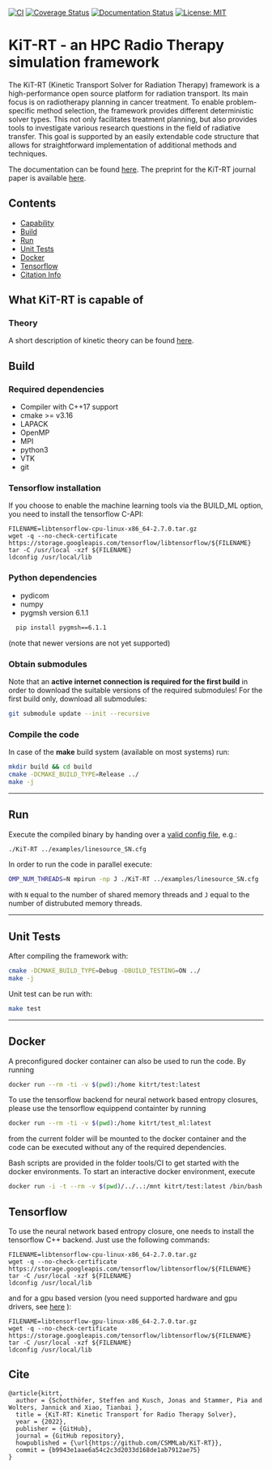 [![CI](https://github.com/CSMMLab/KiT-RT/actions/workflows/c-cpp.yml/badge.svg)](https://github.com/CSMMLab/KiT-RT/actions/workflows/c-cpp.yml)
[![Coverage Status](https://coveralls.io/repos/github/CSMMLab/KiT-RT/badge.svg?branch=master)](https://coveralls.io/github/CSMMLab/KiT-RT?branch=master)
[![Documentation Status](https://readthedocs.org/projects/kit-rt/badge/?version=latest)](https://kit-rt.readthedocs.io/en/latest/?badge=latest)
[![License: MIT](https://img.shields.io/badge/License-MIT-yellow.svg)](https://opensource.org/licenses/MIT)

# KiT-RT - an HPC Radio Therapy simulation framework
The KiT-RT (Kinetic Transport Solver for Radiation Therapy) framework is a high-performance open source platform for radiation transport. Its main focus is on radiotherapy planning in cancer treatment. To enable problem-specific method selection, the framework provides different deterministic solver types. This not only facilitates treatment planning, but also provides tools to investigate various research questions in the field of radiative transfer. This goal is supported by an easily extendable code structure that allows for straightforward implementation of additional methods and techniques.

The documentation can be found [here](https://kit-rt.readthedocs.io/en/develop/index.html). 
The preprint for the KiT-RT journal paper is available [here](https://arxiv.org/abs/2205.08417).
## Contents

* [Capability](#what-kit-rt-is-capable-of)
* [Build](#build)
* [Run](#run)
* [Unit Tests](#unit-tests)
* [Docker](#docker)
* [Tensorflow](#tensorflow)
* [Citation Info](#Cite)

## What KiT-RT is capable of
### Theory
A short description of kinetic theory can be found [here](https://kit-rt.readthedocs.io/en/develop/physics.html).

## Build
### Required dependencies
 - Compiler with C++17 support
 - cmake >= v3.16
 - LAPACK
 - OpenMP
 - MPI
 - python3
 - VTK
 - git
 
### Tensorflow installation
If you choose to enable the machine learning tools via the BUILD_ML option, you need to install the tensorflow C-API:
```
FILENAME=libtensorflow-cpu-linux-x86_64-2.7.0.tar.gz
wget -q --no-check-certificate https://storage.googleapis.com/tensorflow/libtensorflow/${FILENAME}
tar -C /usr/local -xzf ${FILENAME}
ldconfig /usr/local/lib
```

### Python dependencies
- pydicom
- numpy
- pygmsh version 6.1.1 
```bash
  pip install pygmsh==6.1.1
```
 (note that newer versions are not yet supported)


### Obtain submodules
Note that an **active internet connection is required for the first build** in order to download the suitable versions of the required submodules!
For the first build only, download all submodules:

```bash
git submodule update --init --recursive
```

### Compile the code
In case of the **make** build system (available on most systems) run:
 
```bash 
mkdir build && cd build
cmake -DCMAKE_BUILD_TYPE=Release ../
make -j
```

---

## Run
Execute the compiled binary by handing over a [valid config file](https://kit-rt.readthedocs.io/en/latest/configFiles.html), e.g.:

```bash
./KiT-RT ../examples/linesource_SN.cfg
```

In order to run the code in parallel execute:

```bash
OMP_NUM_THREADS=N mpirun -np J ./KiT-RT ../examples/linesource_SN.cfg
```

with `N` equal to the number of shared memory threads and `J` equal to the number of distrubuted memory threads.

---

## Unit Tests
After compiling the framework with:

```bash
cmake -DCMAKE_BUILD_TYPE=Debug -DBUILD_TESTING=ON ../
make -j
```

Unit test can be run with:
```bash
make test
```

---

## Docker
A preconfigured docker container can also be used to run the code.
By running

```bash
docker run --rm -ti -v $(pwd):/home kitrt/test:latest
```


To use the tensorflow backend for neural network based entropy closures,  please use the tensorflow equippend containter by running
```bash
docker run --rm -ti -v $(pwd):/home kitrt/test_ml:latest
```
from the current folder will be mounted to the docker container and the code can be executed without any of the required dependencies.

Bash scripts are provided in the folder tools/CI to get started with the docker environments. To start an interactive docker environment, execute
```bash
docker run -i -t --rm -v $(pwd)/../..:/mnt kitrt/test:latest /bin/bash
```

## Tensorflow
To use the neural network based entropy closure, one needs to install the tensorflow C++ backend. Just use the following commands:
```
FILENAME=libtensorflow-cpu-linux-x86_64-2.7.0.tar.gz
wget -q --no-check-certificate https://storage.googleapis.com/tensorflow/libtensorflow/${FILENAME}
tar -C /usr/local -xzf ${FILENAME}
ldconfig /usr/local/lib
```
and for a gpu based version (you need supported hardware and gpu drivers, see [here](https://www.tensorflow.org/install/gpu) ):
```
FILENAME=libtensorflow-gpu-linux-x86_64-2.7.0.tar.gz
wget -q --no-check-certificate https://storage.googleapis.com/tensorflow/libtensorflow/${FILENAME}
tar -C /usr/local -xzf ${FILENAME}
ldconfig /usr/local/lib
```
## Cite
```
@article{kitrt,
  author = {Schotthöfer, Steffen and Kusch, Jonas and Stammer, Pia and Wolters, Jannick and Xiao, Tianbai },
  title = {KiT-RT: Kinetic Transport for Radio Therapy Solver},
  year = {2022},
  publisher = {GitHub},
  journal = {GitHub repository},
  howpublished = {\url{https://github.com/CSMMLab/KiT-RT}},
  commit = {b9943e1aae6a54c2c3d2033d168de1ab7912ae75}
}
```
